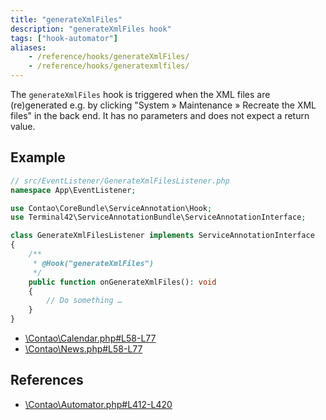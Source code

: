 ```yaml
---
title: "generateXmlFiles"
description: "generateXmlFiles hook"
tags: ["hook-automator"]
aliases:
    - /reference/hooks/generateXmlFiles/
    - /reference/hooks/generatexmlfiles/
---
```



The `generateXmlFiles` hook is triggered when the XML files are (re)generated e.g. 
by clicking "System » Maintenance » Recreate the XML files" in the back end. 
It has no parameters and does not expect a return value.


## Example

```php
// src/EventListener/GenerateXmlFilesListener.php
namespace App\EventListener;

use Contao\CoreBundle\ServiceAnnotation\Hook;
use Terminal42\ServiceAnnotationBundle\ServiceAnnotationInterface;

class GenerateXmlFilesListener implements ServiceAnnotationInterface
{
    /**
     * @Hook("generateXmlFiles")
     */
    public function onGenerateXmlFiles(): void
    {
        // Do something …
    }
}
```

* [\Contao\Calendar.php#L58-L77](https://github.com/contao/contao/blob/4.7.6/calendar-bundle/src/Resources/contao/classes/Calendar.php#L58-L77)
* [\Contao\News.php#L58-L77](https://github.com/contao/contao/blob/4.7.6/news-bundle/src/Resources/contao/classes/News.php#L58-L77)


## References

* [\Contao\Automator.php#L412-L420](https://github.com/contao/contao/blob/4.7.6/core-bundle/src/Resources/contao/library/Contao/Automator.php#L412-L420)

